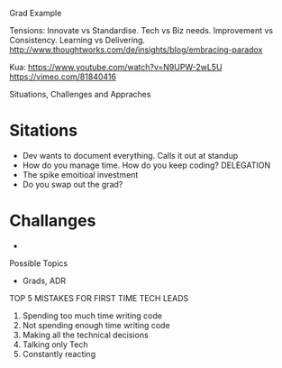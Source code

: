 Grad Example

Tensions: Innovate vs Standardise. Tech vs Biz needs. 
          Improvement vs Consistency. Learning vs Delivering. 
http://www.thoughtworks.com/de/insights/blog/embracing-paradox


Kua:
https://www.youtube.com/watch?v=N9UPW-2wL5U
https://vimeo.com/81840416

Situations, Challenges and Appraches


# Sitations
 * Dev wants to document everything. Calls it out at standup
 * How do you manage time. How do you keep coding? DELEGATION
 * The spike emoitioal investment
 * Do you swap out the grad?

# Challanges
 * 


Possible Topics
 * Grads, ADR



TOP 5 MISTAKES FOR FIRST TIME TECH LEADS
1. Spending too much time writing code
2. Not spending enough time writing code
3. Making all the technical decisions
4. Talking only Tech
5. Constantly reacting


